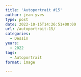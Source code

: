 ```yaml
---
title: 'Autoportrait #15'
author: jean-yves
type: post
date: 2022-10-15T14:26:51+00:00
url: /autoportrait-15/
categories:
  - Dessin
years:
  - 2022
tags:
  - Autoportrait
format: image

---
```

